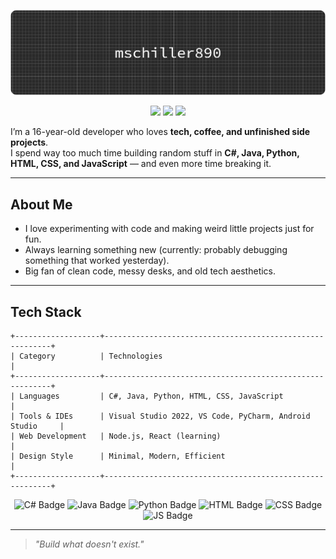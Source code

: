 ![Header](./github-header-banner.png)

<p align="center">
  <img src="https://github-readme-stats.vercel.app/api?username=mschiller890&show_icons=true&theme=tokyonight&hide_border=true" height="140">
  <img src="https://github-readme-stats.vercel.app/api/top-langs/?username=mschiller890&layout=compact&theme=tokyonight&hide_border=true" height="140">
  <img src="https://github-readme-streak-stats.herokuapp.com/?user=mschiller890&theme=tokyonight&hide_border=true" height="140">
</p>

I’m a 16-year-old developer who loves **tech, coffee, and unfinished side projects**.  
I spend way too much time building random stuff in **C#, Java, Python, HTML, CSS, and JavaScript** — and even more time breaking it.

---

## About Me
- I love experimenting with code and making weird little projects just for fun.  
- Always learning something new (currently: probably debugging something that worked yesterday).  
- Big fan of clean code, messy desks, and old tech aesthetics.

---

## Tech Stack
```
+-------------------+----------------------------------------------------------+  
| Category          | Technologies                                             |  
+-------------------+----------------------------------------------------------+  
| Languages         | C#, Java, Python, HTML, CSS, JavaScript                  |  
| Tools & IDEs      | Visual Studio 2022, VS Code, PyCharm, Android Studio     |  
| Web Development   | Node.js, React (learning)                                |  
| Design Style      | Minimal, Modern, Efficient                               |  
+-------------------+----------------------------------------------------------+
```

<p align="center">
  <img src="https://img.shields.io/badge/C%23-blue?style=for-the-badge&logo=c-sharp&logoColor=white" alt="C# Badge" />
  <img src="https://img.shields.io/badge/Java-red?style=for-the-badge&logo=java&logoColor=white" alt="Java Badge" />
  <img src="https://img.shields.io/badge/Python-yellow?style=for-the-badge&logo=python&logoColor=white" alt="Python Badge" />
  <img src="https://img.shields.io/badge/HTML5-orange?style=for-the-badge&logo=html5&logoColor=white" alt="HTML Badge" />
  <img src="https://img.shields.io/badge/CSS3-blue?style=for-the-badge&logo=css3&logoColor=white" alt="CSS Badge" />
  <img src="https://img.shields.io/badge/JavaScript-yellow?style=for-the-badge&logo=javascript&logoColor=black" alt="JS Badge" />
</p>

---

> _"Build what doesn't exist."_
